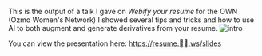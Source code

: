 This is the output of a talk I gave on *Webify your resume* for the OWN (Ozmo Women's Network) 
I showed several tips and tricks and how to use AI to both augment and generate derivatives from your resume. 
![intro](./slides/assets/Slide1.png)

You can view the presentation here: [https://resume.🧠🧐.ws/slides](https://resume.🧠🧐.ws/slides)

